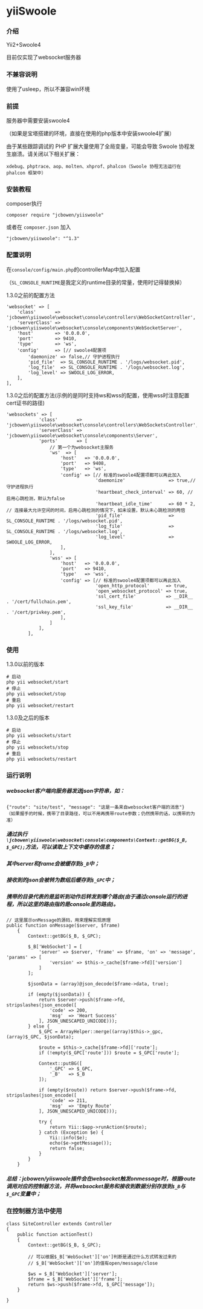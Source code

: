 # yiiSwoole

### 介绍

Yii2+Swoole4

目前仅实现了websocket服务器

### 不兼容说明

使用了usleep，所以不兼容win环境

### 前提

服务器中需要安装swoole4

（如果是宝塔搭建的环境，直接在使用的php版本中安装swoole4扩展）

由于某些跟踪调试的 PHP 扩展大量使用了全局变量，可能会导致 Swoole 协程发生崩溃。请关闭以下相关扩展：

```  
xdebug、phptrace、aop、molten、xhprof、phalcon（Swoole 协程无法运行在 phalcon 框架中）
```

### 安装教程

composer执行

```
composer require "jcbowen/yiiswoole"
```

或者在 `composer.json` 加入

```
"jcbowen/yiiswoole": "^1.3"
```

### 配置说明

在`console/config/main.php`的controllerMap中加入配置

（`SL_CONSOLE_RUNTIME`是我定义的runtime目录的常量，使用时记得替换掉）

1.3.0之前的配置方法
```
'websocket' => [
    'class'       => 'jcbowen\yiiswoole\websocket\console\controllers\WebSocketController',
    'serverClass' => 'jcbowen\yiiswoole\websocket\console\components\WebSocketServer',
    'host'        => '0.0.0.0',
    'port'        => 9410,
    'type'        => 'ws',
    'config'      => [// swoole4配置项
        'daemonize' => false,// 守护进程执行
        'pid_file'  => SL_CONSOLE_RUNTIME . '/logs/websocket.pid',
        'log_file'  => SL_CONSOLE_RUNTIME . '/logs/websocket.log',
        'log_level' => SWOOLE_LOG_ERROR,
    ],
],
```
1.3.0之后的配置方法(示例的是同时支持ws和wss的配置，使用wss时注意配置cert证书的路径)
```
'websockets' => [
            'class'       => 'jcbowen\yiiswoole\websocket\console\controllers\WebSocketsController',
            'serverClass' => 'jcbowen\yiiswoole\websocket\console\components\Server',
            'ports'       => [
                // 第一个为websocket主服务
                'ws'  => [
                    'host'   => '0.0.0.0',
                    'port'   => 9408,
                    'type'   => 'ws',
                    'config' => [// 标准的swoole4配置项都可以再此加入
                                 'daemonize'                => true,// 守护进程执行
                                 'heartbeat_check_interval' => 60, // 启用心跳检测，默认为false
                                 'heartbeat_idle_time'      => 60 * 2, // 连接最大允许空闲的时间，启用心跳检测的情况下，如未设置，默认未心跳检测的两倍
                                 'pid_file'                 => SL_CONSOLE_RUNTIME . '/logs/websocket.pid',
                                 'log_file'                 => SL_CONSOLE_RUNTIME . '/logs/websocket.log',
                                 'log_level'                => SWOOLE_LOG_ERROR,
                    ],
                ],
                'wss' => [
                    'host'   => '0.0.0.0',
                    'port'   => 9410,
                    'type'   => 'wss',
                    'config' => [// 标准的swoole4配置项都可以再此加入
                                 'open_http_protocol'      => true,
                                 'open_websocket_protocol' => true,
                                 'ssl_cert_file'           => __DIR__ . '/cert/fullchain.pem',
                                 'ssl_key_file'            => __DIR__ . '/cert/privkey.pem',
                    ],
                ]
            ],
        ],
```

### 使用

1.3.0以前的版本
```
# 启动 
php yii websocket/start
# 停止 
php yii websocket/stop
# 重启 
php yii websocket/restart
```
1.3.0及之后的版本
```
# 启动 
php yii websockets/start
# 停止 
php yii websockets/stop
# 重启 
php yii websockets/restart
```

### 运行说明

##### websocket客户端向服务器发送json字符串，如：

```
{"route": "site/test", "message": "这是一条来自websocket客户端的消息"}
（如果握手的时候，携带了目录路径，可以不用再携带route参数；仍然携带的话，以携带的为准）
```
##### 通过执行```\jcbowen\yiiswoole\websocket\console\components\Context::getBG($_B, $_GPC);```方法，可以读取上下文中缓存的信息；
##### 其中server和frame会被缓存到```$_B```中；
##### 接收到的json会被转为数组后缓存到```$_GPC```中；
##### 携带的目录代表的是监听到动作后转发到哪个路由(由于通过console运行的进程，所以这里的路由指的是console里的路由)。
```
// 这里展示onMessage的源码，用来理解实现原理
public function onMessage($server, $frame)
    {
        Context::getBG($_B, $_GPC);

        $_B['WebSocket'] = [
            'server' => $server, 'frame' => $frame, 'on' => 'message', 'params' => [
                'version' => $this->_cache[$frame->fd]['version']
            ]
        ];

        $jsonData = (array)@json_decode($frame->data, true);

        if (empty($jsonData)) {
            return $server->push($frame->fd, stripslashes(json_encode([
                'code' => 200,
                'msg'  => 'Heart Success'
            ], JSON_UNESCAPED_UNICODE)));
        } else {
            $_GPC = ArrayHelper::merge((array)$this->_gpc, (array)$_GPC, $jsonData);

            $route = $this->_cache[$frame->fd]['route'];
            if (!empty($_GPC['route'])) $route = $_GPC['route'];

            Context::putBG([
                '_GPC' => $_GPC,
                '_B'   => $_B
            ]);

            if (empty($route)) return $server->push($frame->fd, stripslashes(json_encode([
                'code' => 211,
                'msg'  => 'Empty Route'
            ], JSON_UNESCAPED_UNICODE)));

            try {
                return Yii::$app->runAction($route);
            } catch (Exception $e) {
                Yii::info($e);
                echo($e->getMessage());
                return false;
            }
        }
    }

```

##### 总结：jcbowen/yiiswoole插件会在websocket触发onmessage时，根据route调用对应的控制器方法，并将websocket服务和接收到数据分别存放到```$_B```与```$_GPC```变量中；

### 在控制器方法中使用
```
class SiteController extends Controller
{    
    public function actionTest()
    {
        Context::getBG($_B, $_GPC);
        
        // 可以根据$_B['WebSocket']['on']判断是通过什么方式转发过来的
        // $_B['WebSocket']['on']的值有open/message/close

        $ws = $_B['WebSocket']['server'];
        $frame = $_B['WebSocket']['frame'];
        return $ws->push($frame->fd, $_GPC['message']);
    }
    
}
```
